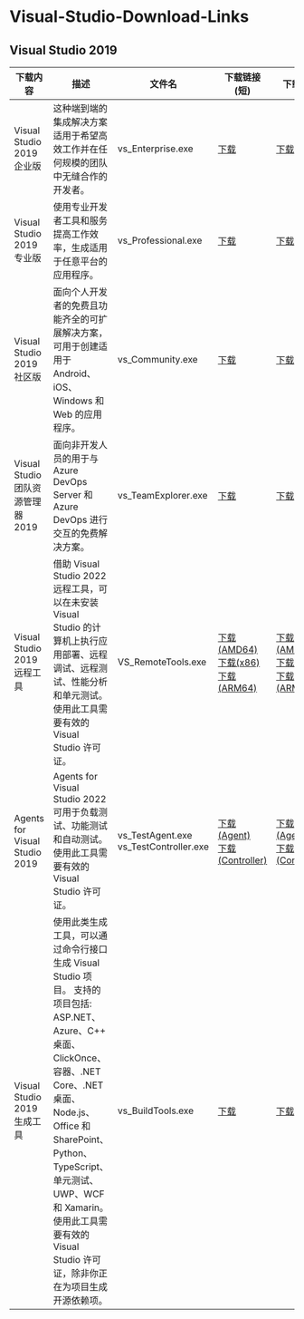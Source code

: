 # Visual-Studio-Download-Links

## Visual Studio 2019

| 下载内容 | 描述 | 文件名 | 下载链接 (短) | 下载链接 |
|---|---|---|---|---|
| Visual Studio 2019 企业版 | 这种端到端的集成解决方案适用于希望高效工作并在任何规模的团队中无缝合作的开发者。 | vs_Enterprise.exe | [下载](https://aka.ms/vs/16/release/vs_Enterprise.exe) | [下载](https://download.visualstudio.microsoft.com/download/pr/93f24e82-778c-46ae-92f9-8d3010ecd011/57388287c03290cfe1c6c521280d0162b2b3cbdef2b510031fc3b78ee3975a72/vs_Enterprise.exe) |
| Visual Studio 2019 专业版 | 使用专业开发者工具和服务提高工作效率，生成适用于任意平台的应用程序。 | vs_Professional.exe | [下载](https://aka.ms/vs/16/release/vs_Professional.exe) | [下载](https://download.visualstudio.microsoft.com/download/pr/93f24e82-778c-46ae-92f9-8d3010ecd011/4dc0949e67854d1a724615316f04f7d498fc8c8185222cf67b40d03b985bd733/vs_Professional.exe) |
| Visual Studio 2019 社区版 | 面向个人开发者的免费且功能齐全的可扩展解决方案，可用于创建适用于 Android、iOS、Windows 和 Web 的应用程序。 | vs_Community.exe | [下载](https://aka.ms/vs/16/release/vs_Community.exe) | [下载](https://download.visualstudio.microsoft.com/download/pr/93f24e82-778c-46ae-92f9-8d3010ecd011/a5da04d78b1f94ab145a365733476df7a1ec6219fa17f09c7e2f3c7cd74d9c9e/vs_Community.exe) |
| Visual Studio 团队资源管理器 2019 | 面向非开发人员的用于与 Azure DevOps Server 和 Azure DevOps 进行交互的免费解决方案。 | vs_TeamExplorer.exe | [下载](https://aka.ms/vs/16/release/vs_TeamExplorer.exe) | [下载](https://download.visualstudio.microsoft.com/download/pr/93f24e82-778c-46ae-92f9-8d3010ecd011/97f25a39a778b3ddb4f82636b5d5a33040130d6faf3814a7bba74e39fbb90486/vs_TeamExplorer.exe) |
| Visual Studio 2019 远程工具 | 借助 Visual Studio 2022 远程工具，可以在未安装 Visual Studio 的计算机上执行应用部署、远程调试、远程测试、性能分析和单元测试。 使用此工具需要有效的 Visual Studio 许可证。 | VS_RemoteTools.exe | [下载(AMD64)](https://aka.ms/vs/16/release/RemoteTools.amd64ret.chs.exe)<br>[下载(x86)](https://aka.ms/vs/16/release/RemoteTools.x86ret.chs.exe)<br>[下载(ARM64)](https://aka.ms/vs/16/release/RemoteTools.arm64ret.chs.exe) | [下载(AMD64)](https://download.visualstudio.microsoft.com/download/pr/379e9ebb-6cff-46fc-9a72-142b55e48df3/4dba2ee3e10f318660fd3d46961647f907a200aa458da5770be714fb455b50b8/VS_RemoteTools.exe)<br>[下载(x86)](https://download.visualstudio.microsoft.com/download/pr/379e9ebb-6cff-46fc-9a72-142b55e48df3/9c149a9d96d1fd5454498607d64f85540cb0e820b6d6774fb9a6606a74517975/VS_RemoteTools.exe)<br>[下载(ARM64)](https://download.visualstudio.microsoft.com/download/pr/379e9ebb-6cff-46fc-9a72-142b55e48df3/d0eb209f08164abdbedcd53353609e9f054bd11e1652b1b5197ee56305f2cf00/VS_RemoteTools.exe) |
| Agents for Visual Studio 2019 | Agents for Visual Studio 2022 可用于负载测试、功能测试和自动测试。 使用此工具需要有效的 Visual Studio 许可证。 | vs_TestAgent.exe<br>vs_TestController.exe | [下载(Agent)](https://aka.ms/vs/16/release/vs_TestAgent.exe)<br>[下载(Controller)](https://aka.ms/vs/16/release/vs_TestController.exe) | [下载(Agent)](https://download.visualstudio.microsoft.com/download/pr/93f24e82-778c-46ae-92f9-8d3010ecd011/dcc14185d9b0f936657fa78ce22b705855826c7d90db7713d124453c58744197/vs_TestAgent.exe)<br>[下载(Controller)](https://download.visualstudio.microsoft.com/download/pr/93f24e82-778c-46ae-92f9-8d3010ecd011/db875e7be1f82ef5ec8f585ca20adbf93c00bf6374f5bab4943a2fa1dbb18d58/vs_TestController.exe) |
| Visual Studio 2019 生成工具 | 使用此类生成工具，可以通过命令行接口生成 Visual Studio 项目。 支持的项目包括: ASP.NET、Azure、C++ 桌面、ClickOnce、容器、.NET Core、.NET 桌面、Node.js、Office 和 SharePoint、Python、TypeScript、单元测试、UWP、WCF 和 Xamarin。 使用此工具需要有效的 Visual Studio 许可证，除非你正在为项目生成开源依赖项。 | vs_BuildTools.exe | [下载](https://aka.ms/vs/16/release/vs_BuildTools.exe) | [下载](https://download.visualstudio.microsoft.com/download/pr/93f24e82-778c-46ae-92f9-8d3010ecd011/ce6d976f23a41678262845b1ca6c441be204abf196ed6f03768734c2426242f5/vs_BuildTools.exe) |

